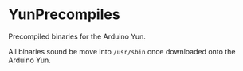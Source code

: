 # YunPrecompiles

Precompiled binaries for the Arduino Yun.

All binaries sound be move into ```/usr/sbin``` once downloaded onto the Arduino Yun.
